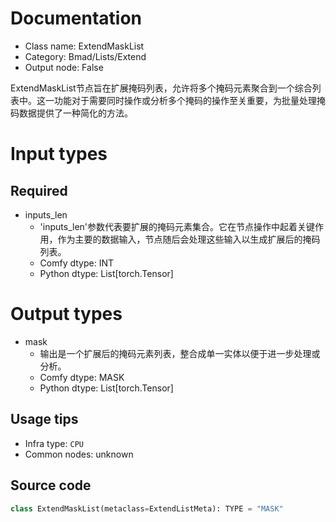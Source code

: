 
# Documentation
- Class name: ExtendMaskList
- Category: Bmad/Lists/Extend
- Output node: False

ExtendMaskList节点旨在扩展掩码列表，允许将多个掩码元素聚合到一个综合列表中。这一功能对于需要同时操作或分析多个掩码的操作至关重要，为批量处理掩码数据提供了一种简化的方法。

# Input types
## Required
- inputs_len
    - 'inputs_len'参数代表要扩展的掩码元素集合。它在节点操作中起着关键作用，作为主要的数据输入，节点随后会处理这些输入以生成扩展后的掩码列表。
    - Comfy dtype: INT
    - Python dtype: List[torch.Tensor]

# Output types
- mask
    - 输出是一个扩展后的掩码元素列表，整合成单一实体以便于进一步处理或分析。
    - Comfy dtype: MASK
    - Python dtype: List[torch.Tensor]


## Usage tips
- Infra type: `CPU`
- Common nodes: unknown


## Source code
```python
class ExtendMaskList(metaclass=ExtendListMeta): TYPE = "MASK"

```
